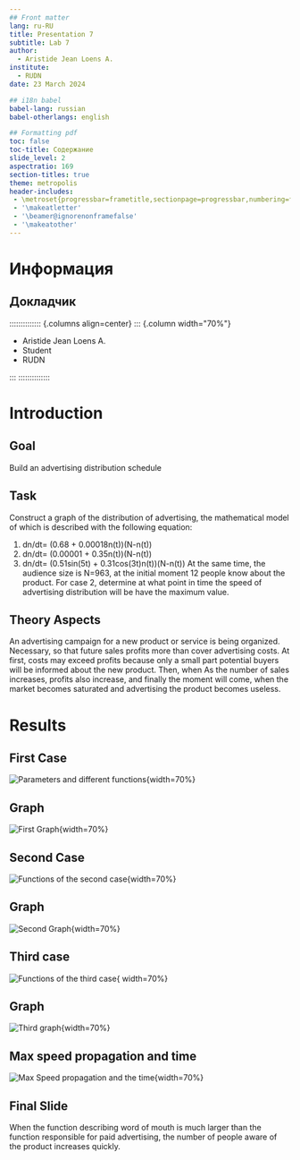 ```yaml
---
## Front matter
lang: ru-RU
title: Presentation 7
subtitle: Lab 7
author:
  - Aristide Jean Loens A.
institute:
  - RUDN
date: 23 March 2024

## i18n babel
babel-lang: russian
babel-otherlangs: english

## Formatting pdf
toc: false
toc-title: Содержание
slide_level: 2
aspectratio: 169
section-titles: true
theme: metropolis
header-includes:
 - \metroset{progressbar=frametitle,sectionpage=progressbar,numbering=fraction}
 - '\makeatletter'
 - '\beamer@ignorenonframefalse'
 - '\makeatother'
---
```


# Информация

## Докладчик

:::::::::::::: {.columns align=center}
::: {.column width="70%"}

  * Aristide Jean Loens A.
  * Student 
  * RUDN
  

:::
::::::::::::::

# Introduction

## Goal

Build an advertising distribution schedule

## Task

Construct a graph of the distribution of advertising, the mathematical model of which is described
with the following equation:
1. dn/dt= (0.68 + 0.00018n(t))(N-n(t))
2. dn/dt= (0.00001 + 0.35n(t))(N-n(t))
3. dn/dt= (0.51sin(5t) + 0.31cos(3t)n(t))(N-n(t))
At the same time, the audience size is N=963, at the initial moment 12 people know about the product. For
case 2, determine at what point in time the speed of advertising distribution will be
have the maximum value.

## Theory Aspects

An advertising campaign for a new product or service is being organized. Necessary,
so that future sales profits more than cover advertising costs.
At first, costs may exceed profits because only a small part
potential buyers will be informed about the new product. Then, when
As the number of sales increases, profits also increase, and finally the moment will come,
when the market becomes saturated and advertising the product becomes useless.

# Results

## First Case

![Parameters and different functions](image/img01.png){width=70%}

## Graph
![First Graph](image/img02.png){width=70%}

## Second Case
![Functions of the second case](image/img03.png){width=70%}

## Graph
![Second Graph](image/img04.png){width=70%}

## Third case

![Functions of the third case](image/img06.png){ width=70%}

## Graph

![Third graph](image/img07.png){width=70%}

## Max speed propagation and time

![Max Speed propagation and the time](image/img08.png){width=70%}

## Final Slide 

When the function describing word of mouth is much larger than the function responsible for paid advertising, the number of people aware of the product increases quickly.




